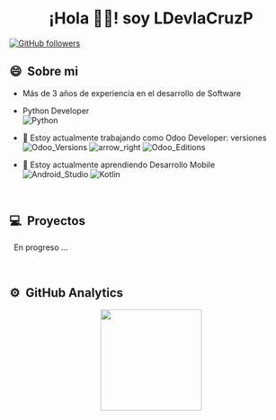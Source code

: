 # <div align="center"> ¡Hola 👋🏻! soy LDevlaCruzP </div>

[![GitHub followers](https://img.shields.io/github/followers/ludedev?style=for-the-badge&logo=github)](https://github.com/LudeDev)

## 😄 &nbsp;Sobre mi

- Más de 3 años de experiencia en el desarrollo de Software

- Python Developer\
  ![Python](https://img.shields.io/badge/Python-FFD43B?style=for-the-badge&logo=python&logoColor=blue)

- 🔭 Estoy actualmente trabajando como Odoo Developer: versiones\
  ![Odoo_Versions](https://img.shields.io/badge/Odoo-12,_13,_14-blueviolet?style=for-the-badge)
  ![arrow_right](https://img.shields.io/badge/>>-blue?style=for-the-badge)
  ![Odoo_Editions](https://img.shields.io/badge/Community,_Enterprise-blueviolet?style=for-the-badge)

- 🌱 Estoy actualmente aprendiendo Desarrollo Mobile\
  ![Android_Studio](https://img.shields.io/badge/Android_Studio-3DDC84?style=for-the-badge&logo=android-studio&logoColor=white)
  ![Kotlin](https://img.shields.io/badge/Kotlin-0095D5?&style=for-the-badge&logo=kotlin&logoColor=white)

&nbsp;

## 💻 &nbsp;Proyectos

&nbsp; En progreso ...

&nbsp;

## ⚙️ &nbsp;GitHub Analytics

<p align="center">
<a href="https://github.com/LudeDev">
<img height="180em" src="https://github-readme-stats-eight-theta.vercel.app/api?username=LudeDev&shuw_icons=true&theme=algolia&include_all_commits=true&count_private=true"/>

<!-- <img height="180em" src="https://github-readme-stats-eight-theta.vercel.app/api/top-langs/?username=LudeDev&layout=compact&langs_count=8&theme=algolia"/> -->
</p>
